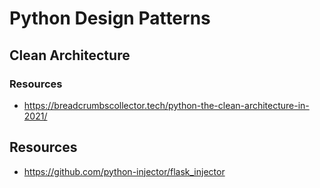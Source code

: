 # Python Design Patterns

## Clean Architecture

### Resources

- https://breadcrumbscollector.tech/python-the-clean-architecture-in-2021/

## Resources

- https://github.com/python-injector/flask_injector
